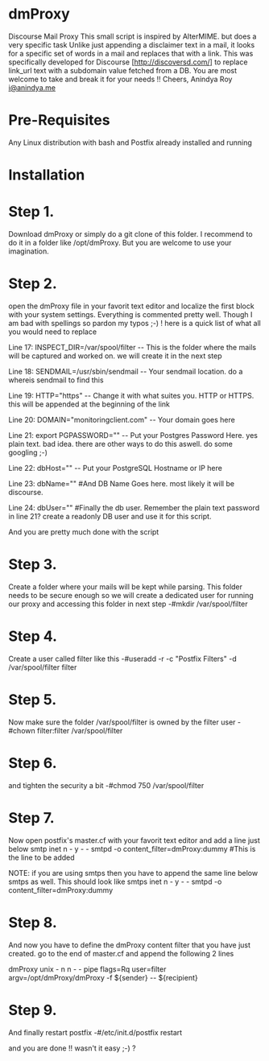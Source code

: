 dmProxy
=======

Discourse Mail Proxy
This small script is inspired by AlterMIME. but does a very specific task Unlike just appending a disclaimer text in a mail, it looks for a specific set of words in a mail and replaces that with a link. This was specifically developed for Discourse [http://discoversd.com/] to replace link_url text with a subdomain value fetched from a DB. You are most welcome to take and break it for your needs !!
 																		                                  Cheers,
																	                                   Anindya Roy
                                                                                                      i@anindya.me


Pre-Requisites
=============
Any Linux distribution with bash and Postfix already installed and running


Installation
============

Step 1. 
=======
Download dmProxy or simply do a git clone of this folder. I recommend to do it in a folder like /opt/dmProxy. But you are welcome to use your imagination. 

Step 2.
=======
open the dmProxy file in your favorit text editor and localize the first block with your system settings. Everything is commented pretty well. Though I am bad with spellings so pardon my typos ;-) ! here is a quick list of what all you would need to replace

Line 17: INSPECT_DIR=/var/spool/filter -- This is the folder where the mails will be captured and worked on. we will create it in the next step

Line 18: SENDMAIL=/usr/sbin/sendmail  -- Your sendmail location. do a whereis sendmail to find this

Line 19: HTTP="https" -- Change it with what suites you. HTTP or HTTPS. this will be appended at the beginning of the link

Line 20: DOMAIN="monitoringclient.com"  -- Your domain goes here 

Line 21: export PGPASSWORD="" -- Put your Postgres Password Here. yes plain text. bad idea. there are other ways to do this aswell. do some googling ;-)

Line 22: dbHost="" -- Put your PostgreSQL Hostname or IP here

Line 23: dbName="" #And DB Name Goes here. most likely it will be discourse.

Line 24: dbUser="" #Finally the db user. Remember the plain text password in line 21? create a readonly DB user and use it for this script.

And you are pretty much done with the script

Step 3.
=======
Create a folder where your mails will be kept while parsing. This folder needs to be secure enough so we will create a dedicated user for running our proxy and accessing this folder in next step
-#mkdir /var/spool/filter

Step 4.
=======
Create a user called filter like this
-#useradd -r -c "Postfix Filters" -d /var/spool/filter filter

Step 5.
=======
Now make sure the folder /var/spool/filter is owned by the filter user
-#chown filter:filter /var/spool/filter

Step 6.
=======
and tighten the security a bit
-#chmod 750 /var/spool/filter

Step 7.
=======
Now open postfix's master.cf with your favorit text editor and add a line just below
smtp      inet  n       -       y       -       -       smtpd
    -o content_filter=dmProxy:dummy   #This is the line to be added

NOTE: if you are using smtps then you have to append the same line below smtps as well. This should look like
smtps      inet  n       -       y       -       -       smtpd
    -o content_filter=dmProxy:dummy
    
Step 8.
=======
And now you have to define the dmProxy content filter that you have just created. go to the end of master.cf and append the following 2 lines

dmProxy     unix  -       n       n       -       -     pipe
  flags=Rq user=filter argv=/opt/dmProxy/dmProxy -f ${sender} -- ${recipient}
  
Step 9.
=======
And finally restart postfix
-#/etc/init.d/postfix restart

and you are done !! wasn't it easy ;-) ?
